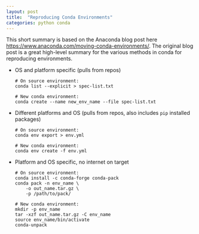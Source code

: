```yaml
---
layout: post
title:  "Reproducing Conda Environments"
categories: python conda
---
```


This short summary is based on the Anaconda blog post here https://www.anaconda.com/moving-conda-environments/. The original blog post is a great high-level summary for the various methods in conda for reproducing environments.

* OS and platform specific (pulls from repos)
    ```
    # On source environment:
    conda list --explicit > spec-list.txt
    ```
    ```
    # New conda environment:
    conda create --name new_env_name --file spec-list.txt
    ```

* Different platforms and OS (pulls from repos, also includes `pip` installed packages)
    ```
    # On source environment:
    conda env export > env.yml
    ```
    ```
    # New conda environment:
    conda env create -f env.yml
    ```

* Platform and OS specific, no internet on target
    ```
    # On source environment:
    conda install -c conda-forge conda-pack
    conda pack -n env_name \
        -o out_name.tar.gz \
        -p /path/to/pack/
    ```
    ```
    # New conda environment:
    mkdir -p env_name
    tar -xzf out_name.tar.gz -C env_name
    source env_name/bin/activate
    conda-unpack
    ```

